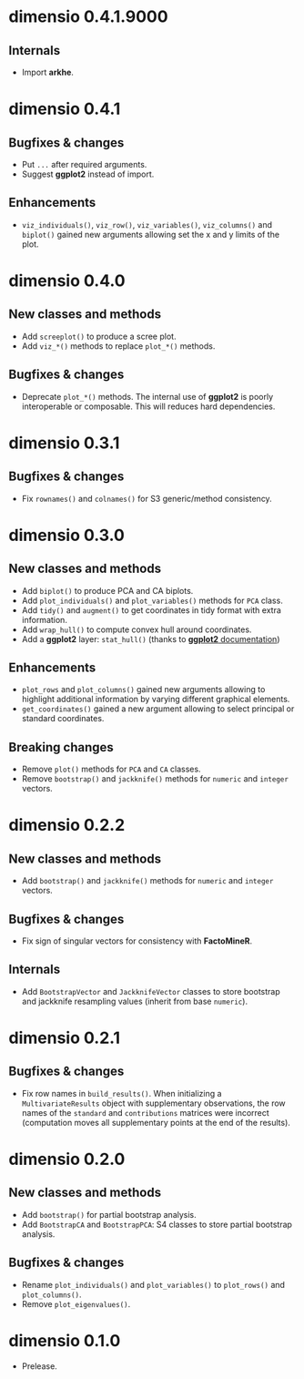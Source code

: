# dimensio 0.4.1.9000
## Internals
* Import **arkhe**.

# dimensio 0.4.1
## Bugfixes & changes
* Put `...` after required arguments.
* Suggest **ggplot2** instead of import.

## Enhancements
* `viz_individuals()`, `viz_row()`, `viz_variables()`, `viz_columns()` and `biplot()` gained new arguments allowing set the x and y limits of the plot.

# dimensio 0.4.0
## New classes and methods
* Add `screeplot()` to produce a scree plot.
* Add `viz_*()` methods to replace `plot_*()` methods.

## Bugfixes & changes
* Deprecate `plot_*()` methods. The internal use of **ggplot2** is poorly interoperable or composable. This will reduces hard dependencies.

# dimensio 0.3.1
## Bugfixes & changes
* Fix `rownames()` and `colnames()` for S3 generic/method consistency.

# dimensio 0.3.0
## New classes and methods
* Add `biplot()` to produce PCA and CA biplots.
* Add `plot_individuals()` and `plot_variables()` methods for `PCA` class.
* Add `tidy()` and `augment()` to get coordinates in tidy format with extra information.
* Add `wrap_hull()` to compute convex hull around coordinates.
* Add a **ggplot2** layer: `stat_hull()` (thanks to [**ggplot2** documentation](https://ggplot2.tidyverse.org/articles/extending-ggplot2.html))

## Enhancements
* `plot_rows` and `plot_columns()` gained new arguments allowing to highlight additional information by varying different graphical elements.
* `get_coordinates()` gained a new argument allowing to select principal or standard coordinates.

## Breaking changes
* Remove `plot()` methods for `PCA` and `CA` classes.
* Remove `bootstrap()` and `jackknife()` methods for `numeric` and `integer` vectors.

# dimensio 0.2.2
## New classes and methods
* Add `bootstrap()` and `jackknife()` methods for `numeric` and `integer` vectors.

## Bugfixes & changes
* Fix sign of singular vectors for consistency with **FactoMineR**.

## Internals
* Add `BootstrapVector` and `JackknifeVector` classes to store bootstrap and jackknife resampling values (inherit from base `numeric`).

# dimensio 0.2.1
## Bugfixes & changes
* Fix row names in `build_results()`. When initializing a `MultivariateResults` object with supplementary observations, the row names of the `standard` and `contributions` matrices were incorrect (computation moves all supplementary points at the end of the results).

# dimensio 0.2.0
## New classes and methods
* Add `bootstrap()` for partial bootstrap analysis.
* Add `BootstrapCA` and `BootstrapPCA`: S4 classes to store partial bootstrap analysis.

## Bugfixes & changes
* Rename `plot_individuals()` and `plot_variables()` to `plot_rows()` and `plot_columns()`.
* Remove `plot_eigenvalues()`.

# dimensio 0.1.0
* Prelease.
